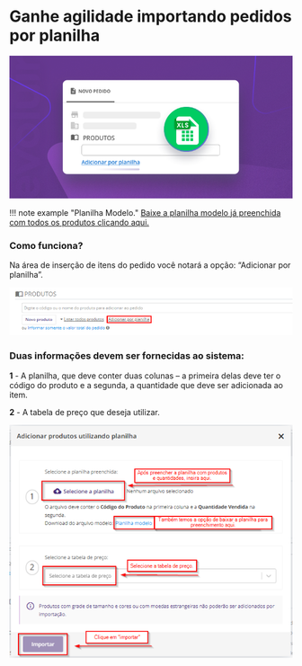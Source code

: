 # Ganhe agilidade importando pedidos por planilha

![pedido0](/assets/images/pedidos_planilha_0.png#center)

!!! note example "Planilha Modelo."
        [Baixe a planilha modelo já preenchida com todos os produtos clicando aqui.](/assets/images/Planilha_Importação.xlsx)

### Como funciona?

Na área de inserção de itens do pedido você notará a opção: “Adicionar por planilha”.

![pedido1](/assets/images/pedidos_planilha_1.png#center)

### Duas informações devem ser fornecidas ao sistema:

 **1** - A planilha, que deve conter duas colunas – a primeira delas deve ter o código do produto e a segunda, a quantidade que deve ser adicionada ao item.

 **2** - A tabela de preço que deseja utilizar.

 ![pedidos2](/assets/images/pedidos_planilha_2.png#center)